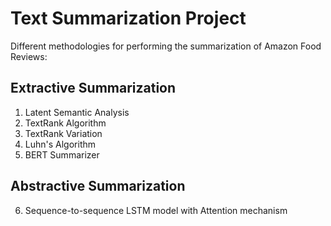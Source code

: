 # Text Summarization Project
Different methodologies for performing the summarization of Amazon Food Reviews:
## Extractive Summarization
1. Latent Semantic Analysis
2. TextRank Algorithm
3. TextRank Variation
4. Luhn's Algorithm
5. BERT Summarizer
## Abstractive Summarization
6. Sequence-to-sequence LSTM model with Attention mechanism
